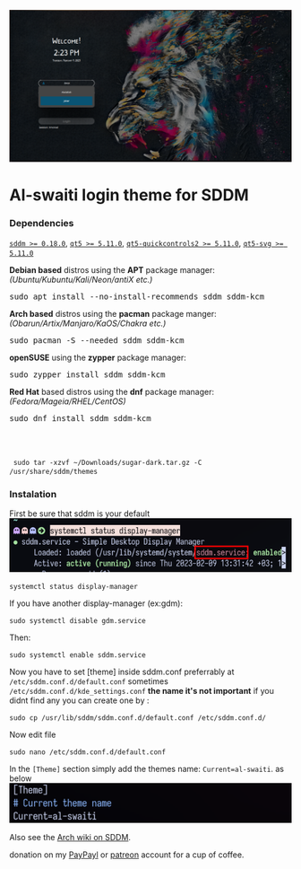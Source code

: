 ![Screenshot of the interface of the Sugar Dark theme for SDDM](preview.png "The default interface of the Sugar Dark theme for SDDM")

# Al-swaiti login theme for SDDM

### Dependencies

[`sddm >= 0.18.0`](https://github.com/sddm/sddm), [`qt5 >= 5.11.0`](http://doc.qt.io/qt-5/index.html), [`qt5-quickcontrols2 >= 5.11.0`](http://doc.qt.io/qt-5/qtquickcontrols2-index.html), [`qt5-svg >= 5.11.0`](https://doc.qt.io/qt-5/qtsvg-index.html)

**Debian based** distros using the **APT** package manager:  
*(Ubuntu/Kubuntu/Kali/Neon/antiX etc.)*  
<pre>sudo apt install --no-install-recommends sddm sddm-kcm</pre>  

**Arch based** distros using the **pacman** package manger:  
*(Obarun/Artix/Manjaro/KaOS/Chakra etc.)*  
<pre>sudo pacman -S --needed sddm sddm-kcm</pre>  

**openSUSE** using the **zypper** package manager:  
<pre>sudo zypper install sddm sddm-kcm</pre>  

**Red Hat** based distros using the **dnf** package manager:  
*(Fedora/Mageia/RHEL/CentOS)*  
<pre>sudo dnf install sddm sddm-kcm</pre>  

<br/><br/>





```
 sudo tar -xzvf ~/Downloads/sugar-dark.tar.gz -C /usr/share/sddm/themes
```
### Instalation

First be sure that sddm is your default
![Alt text](sddm-service.png)

```
systemctl status display-manager
```
If you have another display-manager (ex:gdm):
```
sudo systemctl disable gdm.service
```

Then:
```
sudo systemctl enable sddm.service
```

Now you have to set [theme] inside sddm.conf
preferrably at `/etc/sddm.conf.d/default.conf`
sometimes `/etc/sddm.conf.d/kde_settings.conf`
**the name it's not important**
if you didnt find any you can create one by :
```
sudo cp /usr/lib/sddm/sddm.conf.d/default.conf /etc/sddm.conf.d/  
```

Now edit file 
```
sudo nano /etc/sddm.conf.d/default.conf
```
  

In the `[Theme]` section simply add the themes name: `Current=al-swaiti`.
as below
![Alt text](theme.png)

 Also see the [Arch wiki on SDDM](https://wiki.archlinux.org/index.php/SDDM).








 donation on my [PayPayl](https://paypal.me/abdallalswaiti) or [patreon](https://www.patreon.com/user?u=88585798) account for a cup of coffee.  

